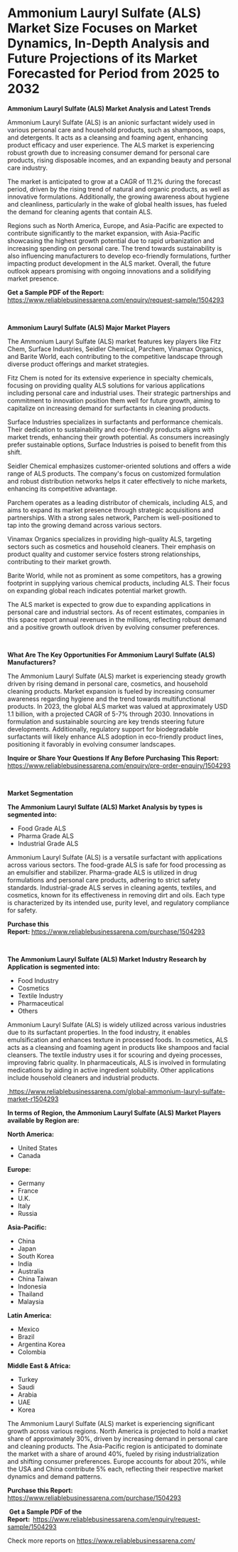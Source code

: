 <p><h1>Ammonium Lauryl Sulfate (ALS) Market Size Focuses on Market Dynamics, In-Depth Analysis and Future Projections of its Market Forecasted for Period from 2025 to 2032</h1></p><p><strong>Ammonium Lauryl Sulfate (ALS) Market Analysis and Latest Trends</strong></p>
<p><p>Ammonium Lauryl Sulfate (ALS) is an anionic surfactant widely used in various personal care and household products, such as shampoos, soaps, and detergents. It acts as a cleansing and foaming agent, enhancing product efficacy and user experience. The ALS market is experiencing robust growth due to increasing consumer demand for personal care products, rising disposable incomes, and an expanding beauty and personal care industry. </p><p>The market is anticipated to grow at a CAGR of 11.2% during the forecast period, driven by the rising trend of natural and organic products, as well as innovative formulations. Additionally, the growing awareness about hygiene and cleanliness, particularly in the wake of global health issues, has fueled the demand for cleaning agents that contain ALS. </p><p>Regions such as North America, Europe, and Asia-Pacific are expected to contribute significantly to the market expansion, with Asia-Pacific showcasing the highest growth potential due to rapid urbanization and increasing spending on personal care. The trend towards sustainability is also influencing manufacturers to develop eco-friendly formulations, further impacting product development in the ALS market. Overall, the future outlook appears promising with ongoing innovations and a solidifying market presence.</p></p>
<p><strong>Get a Sample PDF of the Report:&nbsp;</strong> <a href="https://www.reliablebusinessarena.com/enquiry/request-sample/1504293?utm_campaign=2113&utm_medium=2&utm_source=Github&utm_content=ia&utm_term=01022025&utm_id=ammonium-lauryl-sulfate-als">https://www.reliablebusinessarena.com/enquiry/request-sample/1504293</a></p>
<p>&nbsp;</p>
<p><strong>Ammonium Lauryl Sulfate (ALS) Major Market Players</strong></p>
<p><p>The Ammonium Lauryl Sulfate (ALS) market features key players like Fitz Chem, Surface Industries, Seidler Chemical, Parchem, Vinamax Organics, and Barite World, each contributing to the competitive landscape through diverse product offerings and market strategies. </p><p>Fitz Chem is noted for its extensive experience in specialty chemicals, focusing on providing quality ALS solutions for various applications including personal care and industrial uses. Their strategic partnerships and commitment to innovation position them well for future growth, aiming to capitalize on increasing demand for surfactants in cleaning products.</p><p>Surface Industries specializes in surfactants and performance chemicals. Their dedication to sustainability and eco-friendly products aligns with market trends, enhancing their growth potential. As consumers increasingly prefer sustainable options, Surface Industries is poised to benefit from this shift.</p><p>Seidler Chemical emphasizes customer-oriented solutions and offers a wide range of ALS products. The company's focus on customized formulation and robust distribution networks helps it cater effectively to niche markets, enhancing its competitive advantage.</p><p>Parchem operates as a leading distributor of chemicals, including ALS, and aims to expand its market presence through strategic acquisitions and partnerships. With a strong sales network, Parchem is well-positioned to tap into the growing demand across various sectors.</p><p>Vinamax Organics specializes in providing high-quality ALS, targeting sectors such as cosmetics and household cleaners. Their emphasis on product quality and customer service fosters strong relationships, contributing to their market growth.</p><p>Barite World, while not as prominent as some competitors, has a growing footprint in supplying various chemical products, including ALS. Their focus on expanding global reach indicates potential market growth.</p><p>The ALS market is expected to grow due to expanding applications in personal care and industrial sectors. As of recent estimates, companies in this space report annual revenues in the millions, reflecting robust demand and a positive growth outlook driven by evolving consumer preferences.</p></p>
<p>&nbsp;</p>
<p><strong>What Are The Key Opportunities For Ammonium Lauryl Sulfate (ALS) Manufacturers?</strong></p>
<p><p>The Ammonium Lauryl Sulfate (ALS) market is experiencing steady growth driven by rising demand in personal care, cosmetics, and household cleaning products. Market expansion is fueled by increasing consumer awareness regarding hygiene and the trend towards multifunctional products. In 2023, the global ALS market was valued at approximately USD 1.1 billion, with a projected CAGR of 5-7% through 2030. Innovations in formulation and sustainable sourcing are key trends steering future developments. Additionally, regulatory support for biodegradable surfactants will likely enhance ALS adoption in eco-friendly product lines, positioning it favorably in evolving consumer landscapes.</p></p>
<p><strong>Inquire or Share Your Questions If Any Before Purchasing This Report:</strong> <a href="https://www.reliablebusinessarena.com/enquiry/pre-order-enquiry/1504293?utm_campaign=2113&utm_medium=2&utm_source=Github&utm_content=ia&utm_term=01022025&utm_id=ammonium-lauryl-sulfate-als">https://www.reliablebusinessarena.com/enquiry/pre-order-enquiry/1504293</a></p>
<p>&nbsp;</p>
<p><strong>Market Segmentation</strong></p>
<p><strong>The Ammonium Lauryl Sulfate (ALS) Market Analysis by types is segmented into:</strong></p>
<p><ul><li>Food Grade ALS</li><li>Pharma Grade ALS</li><li>Industrial Grade ALS</li></ul></p>
<p><p>Ammonium Lauryl Sulfate (ALS) is a versatile surfactant with applications across various sectors. The food-grade ALS is safe for food processing as an emulsifier and stabilizer. Pharma-grade ALS is utilized in drug formulations and personal care products, adhering to strict safety standards. Industrial-grade ALS serves in cleaning agents, textiles, and cosmetics, known for its effectiveness in removing dirt and oils. Each type is characterized by its intended use, purity level, and regulatory compliance for safety.</p></p>
<p><strong>Purchase this Report:&nbsp;</strong><a href="https://www.reliablebusinessarena.com/purchase/1504293?utm_campaign=2113&utm_medium=2&utm_source=Github&utm_content=ia&utm_term=01022025&utm_id=ammonium-lauryl-sulfate-als">https://www.reliablebusinessarena.com/purchase/1504293</a></p>
<p>&nbsp;</p>
<p><strong>The Ammonium Lauryl Sulfate (ALS) Market Industry Research by Application is segmented into:</strong></p>
<p><ul><li>Food Industry</li><li>Cosmetics</li><li>Textile Industry</li><li>Pharmaceutical</li><li>Others</li></ul></p>
<p><p>Ammonium Lauryl Sulfate (ALS) is widely utilized across various industries due to its surfactant properties. In the food industry, it enables emulsification and enhances texture in processed foods. In cosmetics, ALS acts as a cleansing and foaming agent in products like shampoos and facial cleansers. The textile industry uses it for scouring and dyeing processes, improving fabric quality. In pharmaceuticals, ALS is involved in formulating medications by aiding in active ingredient solubility. Other applications include household cleaners and industrial products.</p></p>
<p><a href="https://www.reliablebusinessarena.com/global-ammonium-lauryl-sulfate-market-r1504293?utm_campaign=2113&utm_medium=2&utm_source=Github&utm_content=ia&utm_term=01022025&utm_id=ammonium-lauryl-sulfate-als">&nbsp;https://www.reliablebusinessarena.com/global-ammonium-lauryl-sulfate-market-r1504293</a></p>
<p><strong>In terms of Region, the Ammonium Lauryl Sulfate (ALS) Market Players available by Region are:</strong></p>
<p>
    <p> <strong> North America: </strong>
        <ul>
            <li>United States</li>
            <li>Canada</li>
        </ul>
        </p> 
    <p> <strong> Europe: </strong>
        <ul>
            <li>Germany</li>
            <li>France</li>
            <li>U.K.</li>
            <li>Italy</li>
            <li>Russia</li>
        </ul>
        </p> 
    <p> <strong> Asia-Pacific: </strong>
        <ul>
            <li>China</li>
            <li>Japan</li>
            <li>South Korea</li>
            <li>India</li>
            <li>Australia</li>
            <li>China Taiwan</li>
            <li>Indonesia</li>
            <li>Thailand</li>
            <li>Malaysia</li>
        </ul>
        </p> 
    <p> <strong> Latin America: </strong>
        <ul>
            <li>Mexico</li>
            <li>Brazil</li>
            <li>Argentina Korea</li>
            <li>Colombia</li>
        </ul>
        </p> 
    <p> <strong> Middle East & Africa: </strong>
        <ul>
            <li>Turkey</li>
            <li>Saudi</li>
            <li>Arabia</li>
            <li>UAE</li>
            <li>Korea</li>
        </ul>
    </p>
    </p>
<p><p>The Ammonium Lauryl Sulfate (ALS) market is experiencing significant growth across various regions. North America is projected to hold a market share of approximately 30%, driven by increasing demand in personal care and cleaning products. The Asia-Pacific region is anticipated to dominate the market with a share of around 40%, fueled by rising industrialization and shifting consumer preferences. Europe accounts for about 20%, while the USA and China contribute 5% each, reflecting their respective market dynamics and demand patterns.</p></p>
<p><strong>Purchase this Report: </strong><a href="https://www.reliablebusinessarena.com/purchase/1504293?utm_campaign=2113&utm_medium=2&utm_source=Github&utm_content=ia&utm_term=01022025&utm_id=ammonium-lauryl-sulfate-als">https://www.reliablebusinessarena.com/purchase/1504293</a></p>
<p>&nbsp;<strong>Get a Sample PDF of the Report:&nbsp;&nbsp;</strong><a href="https://www.reliablebusinessarena.com/enquiry/request-sample/1504293?utm_campaign=2113&utm_medium=2&utm_source=Github&utm_content=ia&utm_term=01022025&utm_id=ammonium-lauryl-sulfate-als">https://www.reliablebusinessarena.com/enquiry/request-sample/1504293</a></p>
<p><strong></strong></p>
<p>Check more reports on <a href="https://www.reliablebusinessarena.com/?utm_campaign=2113&utm_medium=2&utm_source=Github&utm_content=ia&utm_term=01022025&utm_id=ammonium-lauryl-sulfate-als">https://www.reliablebusinessarena.com/</a></p>